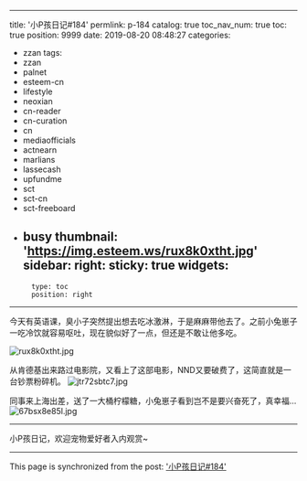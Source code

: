 
---
title: '小P孩日记#184'
permlink: p-184
catalog: true
toc_nav_num: true
toc: true
position: 9999
date: 2019-08-20 08:48:27
categories:
- zzan
tags:
- zzan
- palnet
- esteem-cn
- lifestyle
- neoxian
- cn-reader
- cn-curation
- cn
- mediaofficials
- actnearn
- marlians
- lassecash
- upfundme
- sct
- sct-cn
- sct-freeboard
- busy
thumbnail: 'https://img.esteem.ws/rux8k0xtht.jpg'
sidebar:
    right:
        sticky: true
widgets:
    -
        type: toc
        position: right
---


今天有英语课，臭小子突然提出想去吃冰激淋，于是麻麻带他去了。之前小兔崽子一吃冷饮就容易呕吐，现在貌似好了一点，但还是不敢让他多吃。

![rux8k0xtht.jpg](https://img.esteem.ws/rux8k0xtht.jpg)


从肯德基出来路过电影院，又看上了这部电影，NND又要破费了，这简直就是一台钞票粉碎机。
![jtr72sbtc7.jpg](https://img.esteem.ws/jtr72sbtc7.jpg)

同事来上海出差，送了一大桶柠檬糖，小兔崽子看到岂不是要兴奋死了，真幸福…
![67bsx8e85l.jpg](https://img.esteem.ws/67bsx8e85l.jpg)

***

小P孩日记，欢迎宠物爱好者入内观赏~

- - -

This page is synchronized from the post: ['小P孩日记#184'](https://steemit.com/@julian2013/p-184)

